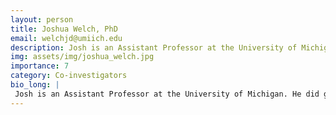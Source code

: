 ```yaml
---
layout: person
title: Joshua Welch, PhD
email: welchjd@umiich.edu
description: Josh is an Assistant Professor at the University of Michigan. He did graduate training at the University of North Carolina and postdoctoral research at the Broad Institute. A computer scientist by  ...
img: assets/img/joshua_welch.jpg
importance: 7
category: Co-investigators
bio_long: |
 Josh is an Assistant Professor at the University of Michigan. He did graduate training at the University of North Carolina and postdoctoral research at the Broad Institute. A computer scientist by training, he develops and applies computational approaches for integration and modeling of single-cell data from the brain.
---
```

